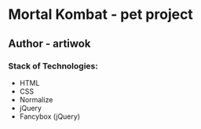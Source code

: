 # Mortal Kombat - pet project
## Author - artiwok
### Stack of Technologies:
- HTML
- CSS
- Normalize
- jQuery
- Fancybox (jQuery)
